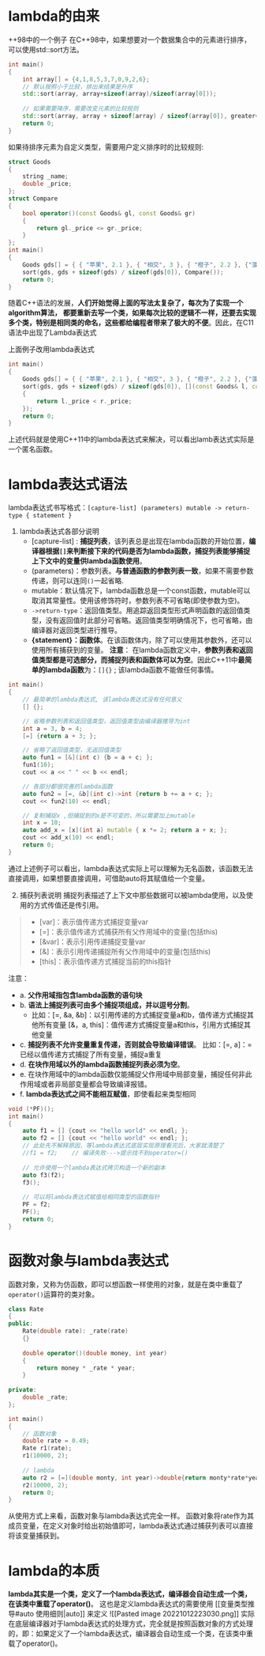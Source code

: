 # lambda的由来
++98中的一个例子
在C++98中，如果想要对一个数据集合中的元素进行排序，可以使用std::sort方法。

```cpp
int main()  
{  
    int array[] = {4,1,8,5,3,7,0,9,2,6};  
    // 默认按照小于比较，排出来结果是升序  
    std::sort(array, array+sizeof(array)/sizeof(array[0]));  
    
    // 如果需要降序，需要改变元素的比较规则  
    std::sort(array, array + sizeof(array) / sizeof(array[0]), greater<int>());  
    return 0;  
}
```
如果待排序元素为自定义类型，需要用户定义排序时的比较规则:
```cpp
struct Goods
{
    string _name;
    double _price;
};
struct Compare
{
    bool operator()(const Goods& gl, const Goods& gr)
    {
        return gl._price <= gr._price;
    }
};
int main()
{
    Goods gds[] = { { "苹果", 2.1 }, { "相交", 3 }, { "橙子", 2.2 }, {"菠萝", 1.5} };
    sort(gds, gds + sizeof(gds) / sizeof(gds[0]), Compare());
    return 0;
}
```
随着C++语法的发展，**人们开始觉得上面的写法太复杂了，每次为了实现一个algorithm算法， 都要重新去写一个类，如果每次比较的逻辑不一样，还要去实现多个类，特别是相同类的命名，这些都给编程者带来了极大的不便**。因此，在C11语法中出现了Lambda表达式

上面例子改用lambda表达式
```cpp
int main()  
{  
    Goods gds[] = { { "苹果", 2.1 }, { "相交", 3 }, { "橙子", 2.2 }, {"菠萝", 1.5} };  
    sort(gds, gds + sizeof(gds) / sizeof(gds[0]), [](const Goods& l, const Goods& r)->bool  
    {  
        return l._price < r._price;  
    });  
    return 0;  
}
```
上述代码就是使用C++11中的lambda表达式来解决，可以看出lamb表达式实际是一个匿名函数。

# lambda表达式语法
lambda表达式书写格式：`[capture-list] (parameters) mutable -> return-type { statement }`
1. lambda表达式各部分说明
	- [capture-list] : **捕捉列表**，该列表总是出现在lambda函数的开始位置，**编译器根据`[]`来判断接下来的代码是否为lambda函数，捕捉列表能够捕捉上下文中的变量供lambda函数使用**。 
	- (parameters)：参数列表。**与普通函数的参数列表一致**，如果不需要参数传递，则可以连同`()`一起省略.
	- mutable：默认情况下，lambda函数总是一个const函数，mutable可以取消其常量性。使用该修饰符时，参数列表不可省略(即使参数为空)。
	- `->return-type`：返回值类型。用追踪返回类型形式声明函数的返回值类型，没有返回值时此部分可省略。返回值类型明确情况下，也可省略，由编译器对返回类型进行推导。
	- **{statement}：函数体**。在该函数体内，除了可以使用其参数外，还可以使用所有捕获到的变量。 
**注意**：  在lambda函数定义中，**参数列表和返回值类型都是可选部分，而捕捉列表和函数体可以为空**。因此C++11中**最简单的lambda函数**为：`[]{}` ; 该lambda函数不能做任何事情。

```cpp
int main()
{
    // 最简单的lambda表达式, 该lambda表达式没有任何意义
    [] {};

    // 省略参数列表和返回值类型，返回值类型由编译器推导为int 
    int a = 3, b = 4;
    [=] {return a + 3; };

    // 省略了返回值类型，无返回值类型
    auto fun1 = [&](int c) {b = a + c; };
    fun1(10);
    cout << a << " " << b << endl;

    // 各部分都很完善的lambda函数
    auto fun2 = [=, &b](int c)->int {return b += a + c; };
    cout << fun2(10) << endl;

    // 复制捕捉x ,但捕捉到的x是不可变的，所以需要加上mutable
    int x = 10;
    auto add_x = [x](int a) mutable { x *= 2; return a + x; };
    cout << add_x(10) << endl;
    return 0;
}
```
通过上述例子可以看出，lambda表达式实际上可以理解为无名函数，该函数无法直接调用，如果想要直接调用，可借助auto将其赋值给一个变量。

2. 捕获列表说明
捕捉列表描述了上下文中那些数据可以被lambda使用，以及使用的方式传值还是传引用。
>- [var]：表示值传递方式捕捉变量var
>- [=]：表示值传递方式捕获所有父作用域中的变量(包括this) 
>- [&var]：表示引用传递捕捉变量var
>- [&]：表示引用传递捕捉所有父作用域中的变量(包括this) 
>- [this]：表示值传递方式捕捉当前的this指针

注意：
- a. **父作用域指包含lambda函数的语句块**
- b. **语法上捕捉列表可由多个捕捉项组成，并以逗号分割**。
	- 比如：[=, &a, &b]：以引用传递的方式捕捉变量a和b，值传递方式捕捉其他所有变量 [&，a, this]：值传递方式捕捉变量a和this，引用方式捕捉其他变量 
- c. **捕捉列表不允许变量重复传递，否则就会导致编译错误**。 比如：[=, a]：=已经以值传递方式捕捉了所有变量，捕捉a重复
- d.  **在块作用域以外的lambda函数捕捉列表必须为空**。
- e. 在块作用域中的lambda函数仅能捕捉父作用域中局部变量，捕捉任何非此作用域或者非局部变量都会导致编译报错。
- f. **lambda表达式之间不能相互赋值**，即使看起来类型相同

```cpp
void (*PF)();
int main()
{
	auto f1 = [] {cout << "hello world" << endl; };
	auto f2 = [] {cout << "hello world" << endl; };
	// 此处先不解释原因，等lambda表达式底层实现原理看完后，大家就清楚了 
	//f1 = f2;    // 编译失败--->提示找不到operator=()
	
	// 允许使用一个lambda表达式拷贝构造一个新的副本 
	auto f3(f2);
	f3();
	
	// 可以将lambda表达式赋值给相同类型的函数指针 
	PF = f2;
	PF();
	return 0;
}
```

# 函数对象与lambda表达式
函数对象，又称为仿函数，即可以想函数一样使用的对象，就是在类中重载了`operator()`运算符的类对象。
```cpp
class Rate 
{
public:
	Rate(double rate): _rate(rate) 
    {}
    
	double operator()(double money, int year) 
    { 
	    return money * _rate * year;
	}
    
private:
	double _rate; 
};

int main() 
{
	// 函数对象
	double rate = 0.49; 
	Rate r1(rate);
	r1(10000, 2); 
	
	// lambda
	auto r2 = [=](double monty, int year)->double{return monty*rate*year; }; 
	r2(10000, 2);
	return 0;
}
```
从使用方式上来看，函数对象与lambda表达式完全一样。
函数对象将rate作为其成员变量，在定义对象时给出初始值即可，lambda表达式通过捕获列表可以直接将该变量捕获到。


# lambda的本质
**lambda其实是一个类，定义了一个lambda表达式，编译器会自动生成一个类，在该类中重载了operator()**。  这也是定义lambda表达式的需要使用 [[变量类型推导#auto 使用细则|auto]] 来定义
![[Pasted image 20221012223030.png]]
实际在底层编译器对于lambda表达式的处理方式，完全就是按照函数对象的方式处理的，即：如果定义了一个lambda表达式，编译器会自动生成一个类，在该类中重载了operator()。